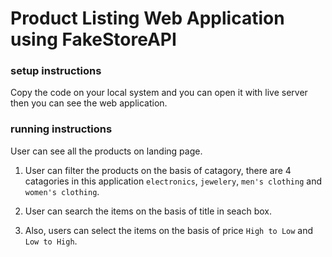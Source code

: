 # Product Listing Web Application using FakeStoreAPI

### setup instructions 

Copy the code on your local system and you can open it with live server then you can see the web application.

### running instructions

User can see all the products on landing page.

1. User can filter the products on the basis of catagory, there are 4 catagories in this application `electronics`, `jewelery`, `men's clothing` and `women's clothing`.

2. User can search the items on the basis of title in seach box.

3. Also, users can select the items on the basis of price `High to Low` and `Low to High`.

